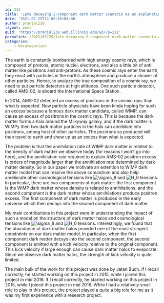 ```yaml
---
id: 212
title: 'Late decaying 2-component dark matter scenario as an explanation of the AMS-02 positron excess'
date: '2021-07-25T12:06:35+00:00'
author: pranjal238
layout: post
guid: 'https://pranjal238.web.illinois.edu/wp/?p=212'
permalink: /2021/07/25/late-decaying-2-component-dark-matter-scenario-as-an-explanation-of-the-ams-02-positron-excess/
categories:
    - Uncategorized
---
```


The earth is constantly bombarded with high energy cosmic rays, which is composed of protons, atomic nuclei, electrons, and also a little bit of anti matter like positrons and anti-protons. As these cosmic rays enter the earth, they react with particles in the earth’s atmosphere and produce a shower of other particles. Hence, to analyze the true composition of a cosmic ray, we need to put particle detectors at high altitudes. One such particle detector, called AMS-02, is aboard the International Space Station.

In 2014, AMS-02 detected an excess of positrons in the cosmic rays than what is expected. Now particle physicists have been kinda hoping for such an excess because a famous dark matter candidate, called WIMP, can cause an excess of positrons in the cosmic rays. This is because the dark matter forms a halo around the Milkyway galaxy, and if the dark matter is WIMPy then two dark matter particles in the halo can annihilate into positrons, among host of other particles. The positrons so produced will then travel to earth and show up as an excess than what is expected.

The problem is that the annihilation rate of WIMP dark matter is related to the density of dark matter we observe today (for reasons I won’t go into here), and the annihilation rate required to explain AMS-02 positron excess is orders of magnitude larger than the annihilation rate determined by dark matter density. So in our paper we motivate an extention to WIMP dark matter model that can resolve the above conundrum and also help ameliorate other cosmological tensions like ![$\sigma_8$](https://pranjal238.web.illinois.edu/wp/wp-content/ql-cache/quicklatex.com-07e866c5a1f6276bc39278eea833929e_l3.png "Rendered by QuickLaTeX.com") and ![$H_0$](https://pranjal238.web.illinois.edu/wp/wp-content/ql-cache/quicklatex.com-1560d33ba51dfb0efb1375dbec381f33_l3.png "Rendered by QuickLaTeX.com") tensions. In particular, there are two components of dark matter: the first component is the WIMP dark matter whose density is related to annihilations, and the second component is the dark matter whose annihilations produce positron excess. The first component of dark matter is produced in the early universe which then decays into the second component of dark matter.

My main contributions in this project were in understanding the impact of such a model on the structure of dark matter halos and cosmological tensions like ![$\sigma_8$](https://pranjal238.web.illinois.edu/wp/wp-content/ql-cache/quicklatex.com-07e866c5a1f6276bc39278eea833929e_l3.png "Rendered by QuickLaTeX.com") and ![$H_0$](https://pranjal238.web.illinois.edu/wp/wp-content/ql-cache/quicklatex.com-1560d33ba51dfb0efb1375dbec381f33_l3.png "Rendered by QuickLaTeX.com") tensions. Interestingly, we found that the abundance of dark matter halos provided one of the most stringent constraints on our dark matter model. In particular, when the first component dark matter decays into the second component, the second component is emitted with a kick velocity relative to the original component. This kick velocity if large enough can cause dark matter halos to evaporate. Since we observe dark matter halos, the strength of kick velocity is quite limited.

The main bulk of the work for this project was done by Jatan Buch. If I recall correctly, he started working on this project in 2015, while I joined this project in mid 2016. If I recall correctly, he started working on this project in 2015, while I joined this project in mid 2016. While I had a relatively small role to play in this project, the project played a quite a big role for me as it was my first experience with a research project.